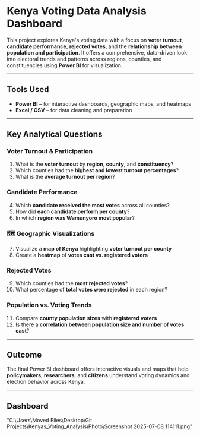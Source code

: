 # Kenya Voting Data Analysis Dashboard

This project explores Kenya's voting data with a focus on **voter turnout**, **candidate performance**, **rejected votes**, and the **relationship between population and participation**. It offers a comprehensive, data-driven look into electoral trends and patterns across regions, counties, and constituencies using **Power BI** for visualization.

---

## Tools Used

- **Power BI** – for interactive dashboards, geographic maps, and heatmaps  
- **Excel / CSV** – for data cleaning and preparation

---

## Key Analytical Questions

### Voter Turnout & Participation

1. What is the **voter turnout** by **region**, **county**, and **constituency**?  
2. Which counties had the **highest and lowest turnout percentages**?  
3. What is the **average turnout per region**?

### Candidate Performance

4. Which **candidate received the most votes** across all counties?  
5. How did **each candidate perform per county**?  
6. In which **region was Wamunyoro most popular**?

### 🗺️ Geographic Visualizations

7. Visualize a **map of Kenya** highlighting **voter turnout per county**  
8. Create a **heatmap** of **votes cast vs. registered voters**

### Rejected Votes

9. Which counties had the **most rejected votes**?  
10. What percentage of **total votes were rejected** in each region?

### Population vs. Voting Trends

11. Compare **county population sizes** with **registered voters**  
12. Is there a **correlation between population size and number of votes cast**?

---

## Outcome

The final Power BI dashboard offers interactive visuals and maps that help **policymakers**, **researchers**, and **citizens** understand voting dynamics and election behavior across Kenya.

---

## Dashboard

"C:\Users\Moved Files\Desktop\Git Projects\Kenyas_Voting_Analysis\Photo\Screenshot 2025-07-08 114111.png"


